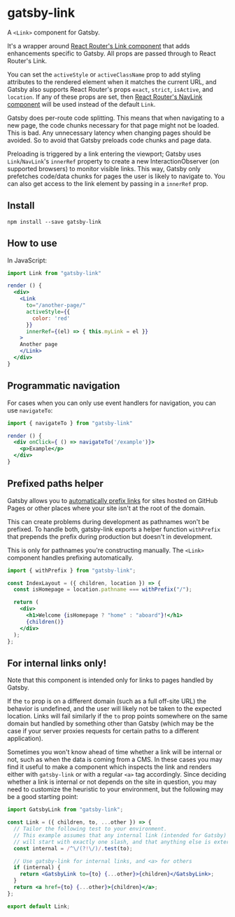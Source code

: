 # gatsby-link

A `<Link>` component for Gatsby.

It's a wrapper around
[React Router's Link component](https://github.com/ReactTraining/react-router/blob/master/packages/react-router-dom/docs/api/Link.md)
that adds enhancements specific to Gatsby. All props are passed through to React
Router's Link.

You can set the `activeStyle` or `activeClassName` prop to add styling
attributes to the rendered element when it matches the current URL, and Gatsby
also supports React Router's props `exact`, `strict`, `isActive`, and
`location`. If any of these props are set, then
[React Router's NavLink component](https://github.com/ReactTraining/react-router/blob/master/packages/react-router-dom/docs/api/NavLink.md)
will be used instead of the default `Link`.

Gatsby does per-route code splitting. This means that when navigating to a new
page, the code chunks necessary for that page might not be loaded. This is bad.
Any unnecessary latency when changing pages should be avoided. So to avoid that
Gatsby preloads code chunks and page data.

Preloading is triggered by a link entering the viewport; Gatsby uses
`Link`/`NavLink`'s `innerRef` property to create a new InteractionObserver (on
supported browsers) to monitor visible links. This way, Gatsby only prefetches
code/data chunks for pages the user is likely to navigate to. You can also get
access to the link element by passing in a `innerRef` prop.

## Install

`npm install --save gatsby-link`

## How to use

In JavaScript:

```jsx
import Link from "gatsby-link"

render () {
  <div>
    <Link
      to="/another-page/"
      activeStyle={{
        color: 'red'
      }}
      innerRef={(el) => { this.myLink = el }}
    >
    Another page
    </Link>
  </div>
}
```

## Programmatic navigation

For cases when you can only use event handlers for navigation, you can use
`navigateTo`:

```jsx
import { navigateTo } from "gatsby-link"

render () {
  <div onClick={ () => navigateTo('/example')}>
    <p>Example</p>
  </div>
}
```

## Prefixed paths helper

Gatsby allows you to [automatically prefix links](/docs/path-prefix/) for sites
hosted on GitHub Pages or other places where your site isn't at the root of the
domain.

This can create problems during development as pathnames won't be prefixed. To
handle both, gatsby-link exports a helper function `withPrefix` that prepends
the prefix during production but doesn't in development.

This is only for pathnames you're constructing manually. The `<Link>` component
handles prefixing automatically.

```jsx
import { withPrefix } from "gatsby-link";

const IndexLayout = ({ children, location }) => {
  const isHomepage = location.pathname === withPrefix("/");

  return (
    <div>
      <h1>Welcome {isHomepage ? "home" : "aboard"}!</h1>
      {children()}
    </div>
  );
};
```

## For internal links only!

Note that this component is intended only for links to pages handled by Gatsby.

If the `to` prop is on a different domain (such as a full off-site URL) the
behavior is undefined, and the user will likely not be taken to the expected
location.
Links will fail similarly if the `to` prop points somewhere on the same domain
but handled by something other than Gatsby (which may be the case if your server
proxies requests for certain paths to a different application).

Sometimes you won't know ahead of time whether a link will be internal or not,
such as when the data is coming from a CMS.
In these cases you may find it useful to make a component which inspects the
link and renders either with `gatsby-link` or with a regular `<a>` tag
accordingly.
Since deciding whether a link is internal or not depends on the site in
question, you may need to customize the heuristic to your environment, but the
following may be a good starting point:

```jsx
import GatsbyLink from "gatsby-link";

const Link = ({ children, to, ...other }) => {
  // Tailor the following test to your environment.
  // This example assumes that any internal link (intended for Gatsby)
  // will start with exactly one slash, and that anything else is external.
  const internal = /^\/(?!\/)/.test(to);

  // Use gatsby-link for internal links, and <a> for others
  if (internal) {
    return <GatsbyLink to={to} {...other}>{children}</GatsbyLink>;
  }
  return <a href={to} {...other}>{children}</a>;
};

export default Link;
```
